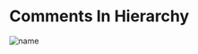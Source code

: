 # Comments In Hierarchy

![name](https://github.com/andreastmedia/Unity_CommentsInHierarchy/blob/main/0_%20Examples%20_0/CommentsInHierarchy.jpg)
